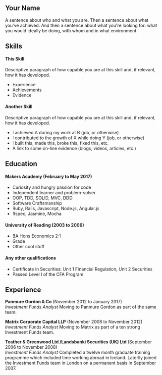 ## Your Name

A sentence about who and what you are. Then a sentence about what you've achieved. And then a sentence about what you're looking for: what you would ideally be doing, with whom and in what environment.

## Skills

#### This Skill

Descriptive paragraph of how capable you are at this skill and, if relevant, how it has developed.

- Experience
- Achievements
- Evidence

#### Another Skill

Descriptive paragraph of how capable you are at this skill and, if relevant, how it has developed.

- I achieved A during my work at B (job, or otherwise)
- I contributed to the growth of X while doing Y (job, or otherwise)
- I built this, made this, broke this, fixed this, etc.
- A link to some on-line evidence (blogs, videos, articles, etc.)

## Education

#### Makers Academy (February to May 2017)

- Curiosity and hungry passion for code
- Independent learner and problem-solver
- OOP, TDD, SOLID, MVC, DDD
- Software Craftsmanship
- Ruby, Rails, Javascript, Node.js, Angular.js
- Rspec, Jasmine, Mocha

#### University of Reading (2003 to 2006)

- BA Hons Economics 2:1
- Grade
- Other cool stuff

#### Any other qualifications
- Certificate in Securities: Unit 1 Financial Regulation, Unit 2 Securities
- Passed Level I of the CFA Program.

## Experience 

**Panmure Gordon & Co** (November 2012 to January 2017)    
*Investment Funds Analyst*
Moving to Panmure Gordon as part of the same team.

**Matrix Corporate Capital LLP** (November 2008 to November 2012)   
*Investment Funds Analyst*
Moving to Matrix as part of a ten strong Investment Funds team.

**Teather & Greenwood Ltd /Landsbanki Securities (UK) Ltd** (September 2006 to November 2008)   
*Investment Funds Analyst*
Completed a twelve month graduate training programme which included time working abroad in Iceland. Laterlly joined the Investment Funds team in London on a permanent basis in September 2007.

